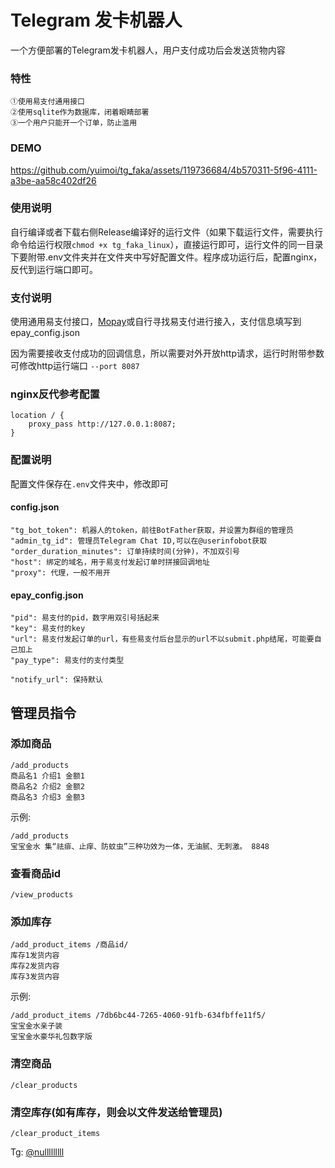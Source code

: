 # Telegram 发卡机器人

一个方便部署的Telegram发卡机器人，用户支付成功后会发送货物内容

### 特性
    ①使用易支付通用接口
    ②使用sqlite作为数据库，闭着眼睛部署
    ③一个用户只能开一个订单，防止滥用

### DEMO


https://github.com/yuimoi/tg_faka/assets/119736684/4b570311-5f96-4111-a3be-aa58c402df26



### 使用说明
自行编译或者下载右侧Release编译好的运行文件（如果下载运行文件，需要执行命令给运行权限`chmod +x tg_faka_linux`），直接运行即可，运行文件的同一目录下要附带.env文件夹并在文件夹中写好配置文件。程序成功运行后，配置nginx，反代到运行端口即可。

### 支付说明
使用通用易支付接口，[Mopay](mopay.vip)或自行寻找易支付进行接入，支付信息填写到epay_config.json

因为需要接收支付成功的回调信息，所以需要对外开放http请求，运行时附带参数可修改http运行端口 `--port 8087`

### nginx反代参考配置
    location / {
        proxy_pass http://127.0.0.1:8087;
    }


### 配置说明
配置文件保存在`.env`文件夹中，修改即可
#### config.json
    "tg_bot_token": 机器人的token，前往BotFather获取，并设置为群组的管理员
    "admin_tg_id": 管理员Telegram Chat ID,可以在@userinfobot获取
    "order_duration_minutes": 订单持续时间(分钟)，不加双引号
    "host": 绑定的域名，用于易支付发起订单时拼接回调地址
    "proxy": 代理，一般不用开

#### epay_config.json
    "pid": 易支付的pid，数字用双引号括起来
    "key": 易支付的key
    "url": 易支付发起订单的url，有些易支付后台显示的url不以submit.php结尾，可能要自己加上
    "pay_type": 易支付的支付类型
    
    "notify_url": 保持默认


## 管理员指令

### 添加商品
```
/add_products
商品名1 介绍1 金额1
商品名2 介绍2 金额2
商品名3 介绍3 金额3
```

示例:
```
/add_products
宝宝金水 集“祛痱、止痒、防蚊虫”三种功效为一体，无油腻、无刺激。 8848
```


### 查看商品id
`/view_products`


### 添加库存
```
/add_product_items /商品id/
库存1发货内容
库存2发货内容
库存3发货内容
```

示例:
```
/add_product_items /7db6bc44-7265-4060-91fb-634fbffe11f5/
宝宝金水亲子装
宝宝金水豪华礼包数字版
```

### 清空商品
`/clear_products`
### 清空库存(如有库存，则会以文件发送给管理员)
`/clear_product_items`




Tg: [@nulllllllll](https://t.me/nulllllllll)
